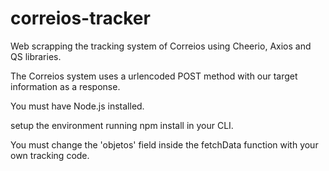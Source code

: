 # correios-tracker
Web scrapping the tracking system of Correios using Cheerio, Axios and QS libraries.

The Correios system uses a urlencoded POST method with our target information as a response.

You must have Node.js installed.

setup the environment running npm install in your CLI.

You must change the 'objetos' field inside the fetchData function with your own tracking code.
